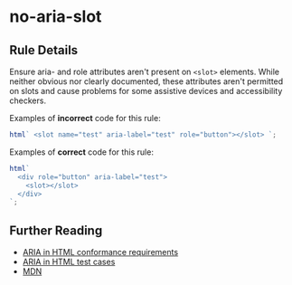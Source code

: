 # no-aria-slot

## Rule Details

Ensure aria- and role attributes aren't present on `<slot>` elements. While neither obvious nor clearly documented, these attributes aren't permitted on slots and cause problems for some assistive devices and accessibility checkers.

Examples of **incorrect** code for this rule:

```js
html` <slot name="test" aria-label="test" role="button"></slot> `;
```

Examples of **correct** code for this rule:

```js
html`
  <div role="button" aria-label="test">
    <slot></slot>
  </div>
`;
```

## Further Reading

- [ARIA in HTML conformance requirements](https://www.w3.org/TR/html-aria/#el-slot)
- [ARIA in HTML test cases](https://w3c.github.io/html-aria/tests/slot.html)
- [MDN](https://developer.mozilla.org/en-US/docs/Web/HTML/Element/slot#technical_summary)
